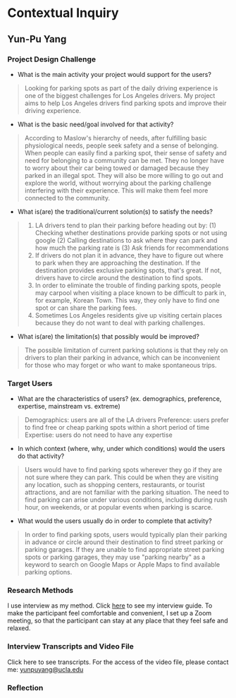 # Contextual Inquiry 
## Yun-Pu Yang 

### Project Design Challenge 
* What is the main activity your project would support for the users?
> Looking for parking spots as part of the daily driving experience is one of the biggest challenges for Los Angeles drivers. My project aims to help Los Angeles drivers find parking spots and improve their driving experience.

* What is the basic need/goal involved for that activity? 
> According to Maslow's hierarchy of needs, after fulfilling basic physiological needs, people seek safety and a sense of belonging. When people can easily find a parking spot, their sense of safety and need for belonging to a community can be met. They no longer have to worry about their car being towed or damaged because they parked in an illegal spot. They will also be more willing to go out and explore the world, without worrying about the parking challenge interfering with their experience. This will make them feel more connected to the community.

* What is(are) the traditional/current solution(s) to satisfy the needs?
> 1. LA drivers tend to plan their parking before heading out by: 
(1) Checking whether destinations provide parking spots or not using google
(2) Calling destinations to ask where they can park and how much the parking rate is 
(3) Ask friends for recommendations 
> 2. If drivers do not plan it in advance, they have to figure out where to park when they are approaching  the destination. If the destination provides exclusive parking spots, that's great. If not, drivers have to circle around the destination to find spots. 
> 3. In order to eliminate the trouble of finding parking spots, people may carpool when visiting a place known to be difficult to park in, for example, Korean Town. This way, they only have to find one spot or can share the parking fees.
> 4. Sometimes Los Angeles residents give up visiting certain places because they do not want to deal with parking challenges. 


* What is(are) the limitation(s) that possibly would be improved?
> The possible limitation of current parking solutions is that they rely on drivers to plan their parking in advance, which can be inconvenient for those who may forget or who want to make spontaneous trips. 

### Target Users 
* What are the characteristics of users? (ex. demographics, preference, expertise, mainstream vs. extreme) 
> Demographics: users are all of the LA drivers 
> Preference: users prefer to find free or cheap parking spots within a short period of time 
> Expertise: users do not need to have any expertise 

* In which context (where, why, under which conditions) would the users do that activity? 
> Users would have to find parking spots wherever they go if they are not sure where they can park. This could be when they are visiting any location, such as shopping centers, restaurants, or tourist attractions, and are not familiar with the parking situation. The need to find parking can arise under various conditions, including during rush hour, on weekends, or at popular events when parking is scarce.

* What would the users usually do in order to complete that activity? 
> In order to find parking spots, users would typically plan their parking in advance or circle around their destination to find street parking or parking garages. If they are unable to find appropriate street parking spots or parking garages, they may use "parking nearby" as a keyword to search on Google Maps or Apple Maps to find available parking options.

### Research Methods 
I use interview as my method. Click [here](https://docs.google.com/document/d/1iH-zScPMJpHQ98r4wuXA5g-xT2a_HulqHFMT23RCA1A/edit?usp=sharing) to see my interview guide. To make the participant feel comfortable and convenient, I set up a Zoom meeting, so that the participant can stay at any place that they feel safe and relaxed.  

### Interview Transcripts and Video File 
Click here to see transcripts. 
For the access of the video file, please contact me: yunpuyang@ucla.edu

### Reflection 




